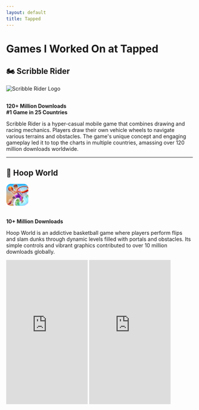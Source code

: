 ```yaml
---
layout: default
title: Tapped
---
```


# Games I Worked On at Tapped

## 🏍️ Scribble Rider

<img src="assets/images/scribble-rider-logo.png" alt="Scribble Rider Logo" style="height: 60px; margin-bottom: 1rem;">

**120+ Million Downloads**  
**#1 Game in 25 Countries**

Scribble Rider is a hyper-casual mobile game that combines drawing and racing mechanics. Players draw their own vehicle wheels to navigate various terrains and obstacles. The game's unique concept and engaging gameplay led it to top the charts in multiple countries, amassing over 120 million downloads worldwide.

---

## 🏀 Hoop World

<img src="assets/images/hoop-world-logo.png" alt="Hoop World Logo" style="height: 60px; margin-bottom: 1rem;">

**10+ Million Downloads**

Hoop World is an addictive basketball game where players perform flips and slam dunks through dynamic levels filled with portals and obstacles. Its simple controls and vibrant graphics contributed to over 10 million downloads globally.

<div class="video-grid">
  <iframe width="220" height="390" src="https://www.youtube.com/embed/ZTKZfZE-agc" frameborder="0" allowfullscreen></iframe>
  <iframe width="220" height="390" src="https://www.youtube.com/embed/Qba_qkCFJcI" frameborder="0" allowfullscreen></iframe>
</div>
